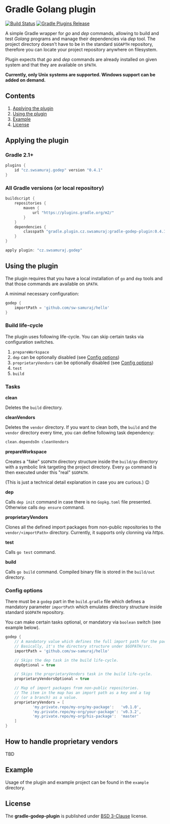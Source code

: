 # Gradle Golang plugin

[![Build Status](https://travis-ci.org/sw-samuraj/gradle-godep-plugin.svg?branch=master)](https://travis-ci.org/sw-samuraj/gradle-godep-plugin)
[![Gradle Plugins Release](https://img.shields.io/github/release/sw-samuraj/gradle-godep-plugin.svg)](https://plugins.gradle.org/plugin/cz.swsamuraj.godep)

A simple Gradle wrapper for _go_ and _dep_ commands, allowing to build and test
_Golang_ programs and manage their dependencies via _dep_ tool. The project
directory doesn't have to be in the standard `$GOAPTH` repository, therefore
you can locate your project repository anywhere on filesystem.

Plugin expects that _go_ and _dep_ commands are already installed on given system and that they are available on `$PATH`.

**Currently, only Unix systems are supported. Windows support can be added on demand.**

## Contents

1. [Applying the plugin](https://github.com/sw-samuraj/gradle-godep-plugin#applying-the-plugin)
1. [Using the plugin](https://github.com/sw-samuraj/gradle-godep-plugin#using-the-plugin)
1. [Example](https://github.com/sw-samuraj/gradle-godep-plugin#example)
1. [License](https://github.com/sw-samuraj/gradle-godep-plugin#license)

## Applying the plugin

### Gradle 2.1+

```groovy
plugins {
    id "cz.swsamuraj.godep" version "0.4.1"
}
```
### All Gradle versions (or local repository)

```groovy
buildscript {
    repositories {
        maven {
            url "https://plugins.gradle.org/m2/"
        }
    }
    dependencies {
        classpath "gradle.plugin.cz.swsamuraj:gradle-godep-plugin:0.4.1"
    }
}

apply plugin: "cz.swsamuraj.godep"
```

## Using the plugin

The plugin requires that you have a local installation of `go` and `dep` tools and that
those commands are available on `$PATH`.

A minimal necessary configuration:

```groovy
godep {
    importPath = 'github.com/sw-samuraj/hello'
}
```

### Build life-cycle

The plugin uses following life-cycle. You can skip certain tasks via configuration switches.

1. `prepareWorkspace`
1. `dep` can be optionally disabled (see [Config options](https://github.com/sw-samuraj/gradle-godep-plugin#config-options))
1. `proprietaryVendors` can be optionally disabled (see [Config options](https://github.com/sw-samuraj/gradle-godep-plugin#config-options))
1. `test`
1. `build`

### Tasks

**clean**

Deletes the `build` directory.

**cleanVendors**

Deletes the `vendor` directory. If you want to clean both, the `build` and the `vendor` directory every time, you can
define following task dependency:

```groovy
clean.dependsOn cleanVendors
```

**prepareWorkspace**

Creates a "fake" `$GOPATH` directory structure inside the `build/go` directory
with a symbolic link targeting the project directory. Every `go` command is then
executed under this "real" `$GOPATH`.

(This is just a technical detail explanation in case you are curious.) :wink:

**dep**

Calls `dep init` command in case there is no `Gopkg.toml` file presented.
Otherwise calls `dep ensure` command.

**proprietaryVendors**

Clones all the defined import packages from non-public repositories to the `vendor/<importPath>` directory.
Currently, it supports only clonning via _https_.

**test**

Calls `go test` command.

**build**

Calls `go build` command. Compiled binary file is stored in the `build/out` directory.

### Config options

There must be a `godep` part in the `build.gradle` file which defines a mandatory parameter `importPath` which emulates
directory structure inside standard `$GOPATH` repository.

You can make certain tasks optional, or mandatory via `boolean` switch (see example below).

```groovy
godep {
    // A mandatory value which defines the full import path for the package.
    // Basically, it's the directory structure under $GOPATH/src.
    importPath = 'github.com/sw-samuraj/hello'

    // Skips the dep task in the build life-cycle.
    depOptional = true

    // Skips the proprietaryVendors task in the build life-cycle.
    proprietaryVendorsOptional = true

    // Map of import packages from non-public repositories.
    // The item in the map has an import path as a key and a tag
    // (or a branch) as a value.
    proprietaryVendors = [
            'my.private.repo/my-org/my-package':   'v0.1.0',
            'my.private.repo/my-org/your-package': 'v0.3.2',
            'my.private.repo/my-org/his-package':  'master'
    ]
}
```

## How to handle proprietary vendors

TBD

## Example

Usage of the plugin and example project can be found in the `example` directory.

## License

The **gradle-godep-plugin** is published under [BSD 3-Clause](http://opensource.org/licenses/BSD-3-Clause) license.
